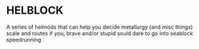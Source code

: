# HELBLOCK

A series of helmods that can help you decide metallurgy (and misc things) scale and routes if you, brave and/or stupid sould dare to go into seablock speedrunning
